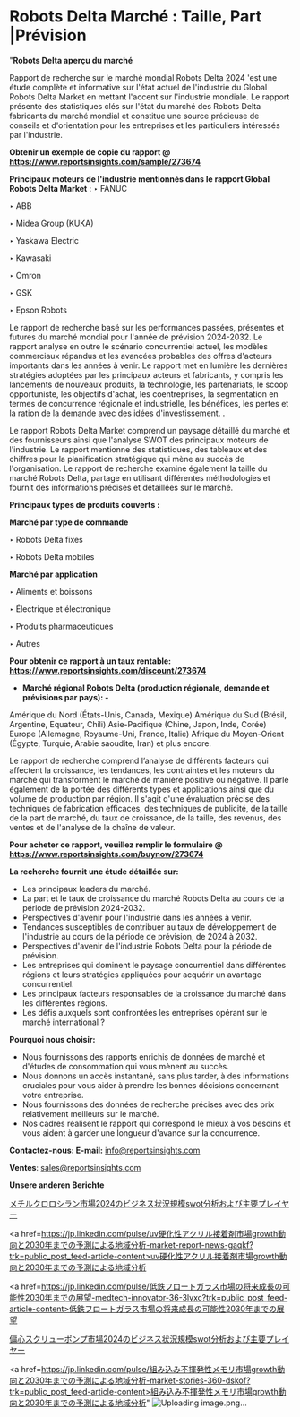 # Robots Delta Marché : Taille, Part |Prévision

"<strong>Robots Delta aperçu du marché</strong>

Rapport de recherche sur le marché mondial Robots Delta 2024 'est une étude complète et informative sur l'état actuel de l'industrie du Global Robots Delta Market en mettant l'accent sur l'industrie mondiale. Le rapport présente des statistiques clés sur l'état du marché des Robots Delta fabricants du marché mondial et constitue une source précieuse de conseils et d'orientation pour les entreprises et les particuliers intéressés par l'industrie.

<strong>Obtenir un exemple de copie du rapport @ <a href=https://www.reportsinsights.com/sample/273674>https://www.reportsinsights.com/sample/273674</a></strong>

<strong>Principaux moteurs de l'industrie mentionnés dans le rapport Global Robots Delta Market</strong> :
‣ FANUC

‣ ABB

‣ Midea Group (KUKA)

‣ Yaskawa Electric

‣ Kawasaki

‣ Omron

‣ GSK

‣ Epson Robots

Le rapport de recherche basé sur les performances passées, présentes et futures du marché mondial pour l'année de prévision 2024-2032. Le rapport analyse en outre le scénario concurrentiel actuel, les modèles commerciaux répandus et les avancées probables des offres d'acteurs importants dans les années à venir. Le rapport met en lumière les dernières stratégies adoptées par les principaux acteurs et fabricants, y compris les lancements de nouveaux produits, la technologie, les partenariats, le scoop opportuniste, les objectifs d'achat, les coentreprises, la segmentation en termes de concurrence régionale et industrielle, les bénéfices, les pertes et la ration de la demande avec des idées d'investissement. .

Le rapport Robots Delta Market comprend un paysage détaillé du marché et des fournisseurs ainsi que l'analyse SWOT des principaux moteurs de l'industrie. Le rapport mentionne des statistiques, des tableaux et des chiffres pour la planification stratégique qui mène au succès de l'organisation. Le rapport de recherche examine également la taille du marché Robots Delta, partage en utilisant différentes méthodologies et fournit des informations précises et détaillées sur le marché.

<strong>Principaux types de produits couverts :</strong>

<strong>Marché par type de commande</strong>

‣ Robots Delta fixes

‣ Robots Delta mobiles

<strong>Marché par application</strong>

‣ Aliments et boissons

‣ Électrique et électronique

‣ Produits pharmaceutiques

‣ Autres

<strong>Pour obtenir ce rapport à un taux rentable: <a href=https://www.reportsinsights.com/discount/273674>https://www.reportsinsights.com/discount/273674</a></strong>
<ul>
  <li><strong>Marché régional Robots Delta (production régionale, demande et prévisions par pays): -</strong></li>
</ul>
Amérique du Nord (États-Unis, Canada, Mexique)
Amérique du Sud (Brésil, Argentine, Equateur, Chili)
Asie-Pacifique (Chine, Japon, Inde, Corée)
Europe (Allemagne, Royaume-Uni, France, Italie)
Afrique du Moyen-Orient (Égypte, Turquie, Arabie saoudite, Iran) et plus encore.

Le rapport de recherche comprend l’analyse de différents facteurs qui affectent la croissance, les tendances, les contraintes et les moteurs du marché qui transforment le marché de manière positive ou négative. Il parle également de la portée des différents types et applications ainsi que du volume de production par région. Il s'agit d'une évaluation précise des techniques de fabrication efficaces, des techniques de publicité, de la taille de la part de marché, du taux de croissance, de la taille, des revenus, des ventes et de l'analyse de la chaîne de valeur.

<strong>Pour acheter ce rapport, veuillez remplir le formulaire @   <a href=https://www.reportsinsights.com/buynow/273674>https://www.reportsinsights.com/buynow/273674</a></strong>

<strong>La recherche fournit une étude détaillée sur:</strong>
<ul>
  <li>Les principaux leaders du marché.</li>
  <li>La part et le taux de croissance du marché Robots Delta au cours de la période de prévision 2024-2032.</li>
  <li>Perspectives d'avenir pour l'industrie dans les années à venir.</li>
  <li>Tendances susceptibles de contribuer au taux de développement de l'industrie au cours de la période de prévision, de 2024 à 2032.</li>
  <li>Perspectives d'avenir de l'industrie Robots Delta pour la période de prévision.</li>
  <li>Les entreprises qui dominent le paysage concurrentiel dans différentes régions et leurs stratégies appliquées pour acquérir un avantage concurrentiel.</li>
  <li>Les principaux facteurs responsables de la croissance du marché dans les différentes régions.</li>
  <li>Les défis auxquels sont confrontées les entreprises opérant sur le marché international ?</li>
</ul>
<strong>Pourquoi nous choisir:</strong>
<ul>
  <li>Nous fournissons des rapports enrichis de données de marché et d'études de consommation qui vous mènent au succès.</li>
  <li>Nous donnons un accès instantané, sans plus tarder, à des informations cruciales pour vous aider à prendre les bonnes décisions concernant votre entreprise.</li>
  <li>Nous fournissons des données de recherche précises avec des prix relativement meilleurs sur le marché.</li>
  <li>Nos cadres réalisent le rapport qui correspond le mieux à vos besoins et vous aident à garder une longueur d'avance sur la concurrence.</li>
</ul>
<strong>Contactez-nous:
</strong><strong>E-mail:</strong> <a href=mailto:info@reportsinsights.com>info@reportsinsights.com</a>

<strong>Ventes</strong>: <a href=mailto:sales@reportsinsights.com>sales@reportsinsights.com</a>

<strong>Unsere anderen Berichte</strong>

<a href=https://www.linkedin.com/pulse/メチルクロロシラン市場2024のビジネス状況規模swot分析および主要プレイヤー-reports-insights-expert-l65jf/>メチルクロロシラン市場2024のビジネス状況規模swot分析および主要プレイヤー</a>

<a href=https://jp.linkedin.com/pulse/uv硬化性アクリル接着剤市場growth動向と2030年までの予測による地域分析-market-report-news-gaqkf?trk=public_post_feed-article-content>uv硬化性アクリル接着剤市場growth動向と2030年までの予測による地域分析</a>

<a href=https://jp.linkedin.com/pulse/低鉄フロートガラス市場の将来成長の可能性2030年までの展望-medtech-innovator-36-3lvxc?trk=public_post_feed-article-content>低鉄フロートガラス市場の将来成長の可能性2030年までの展望</a>

<a href=https://www.linkedin.com/pulse/偏心スクリューポンプ市場2024のビジネス状況規模swot分析および主要プレイヤー-reportsinsights-pvt-ltd-srxcf/>偏心スクリューポンプ市場2024のビジネス状況規模swot分析および主要プレイヤー</a>

<a href=https://jp.linkedin.com/pulse/組み込み不揮発性メモリ市場growth動向と2030年までの予測による地域分析-market-stories-360-dskof?trk=public_post_feed-article-content>組み込み不揮発性メモリ市場growth動向と2030年までの予測による地域分析</a>"
![Uploading image.png…]()
